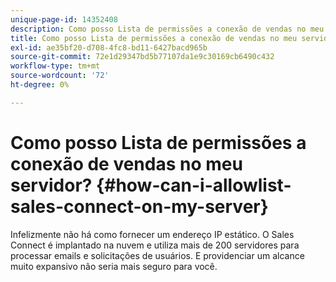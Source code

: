 ```yaml
---
unique-page-id: 14352408
description: Como posso Lista de permissões a conexão de vendas no meu servidor? - Documentação do Marketo - Documentação do produto
title: Como posso Lista de permissões a conexão de vendas no meu servidor?
exl-id: ae35bf20-d708-4fc8-bd11-6427bacd965b
source-git-commit: 72e1d29347bd5b77107da1e9c30169cb6490c432
workflow-type: tm+mt
source-wordcount: '72'
ht-degree: 0%

---
```


# Como posso Lista de permissões a conexão de vendas no meu servidor? {#how-can-i-allowlist-sales-connect-on-my-server}

Infelizmente não há como fornecer um endereço IP estático. O Sales Connect é implantado na nuvem e utiliza mais de 200 servidores para processar emails e solicitações de usuários. E providenciar um alcance muito expansivo não seria mais seguro para você.
